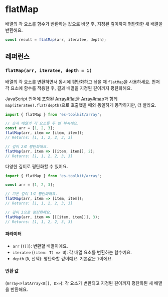 # flatMap

배열의 각 요소를 함수가 반환하는 값으로 바꾼 후, 지정된 깊이까지 평탄화한 새 배열을 반환해요.

```typescript
const result = flatMap(arr, iteratee, depth);
```

## 레퍼런스

### `flatMap(arr, iteratee, depth = 1)`

배열의 각 요소를 변환하면서 동시에 평탄화하고 싶을 때 `flatMap`을 사용하세요. 먼저 각 요소에 함수를 적용한 후, 결과 배열을 지정된 깊이까지 평탄화해요.

JavaScript 언어에 포함된 [Array#flat](https://developer.mozilla.org/en-US/docs/Web/JavaScript/Reference/Global_Objects/Array/flat)을 [Array#map](https://developer.mozilla.org/ko/docs/Web/JavaScript/Reference/Global_Objects/Array/map)과 함께 `map(iteratee).flat(depth)`으로 호출했을 때와 동일하게 동작하지만, 더 빨라요.

```typescript
import { flatMap } from 'es-toolkit/array';

// 숫자 배열의 각 요소를 두 번 복사해요.
const arr = [1, 2, 3];
flatMap(arr, item => [item, item]);
// Returns: [1, 1, 2, 2, 3, 3]

// 깊이 2로 평탄화해요.
flatMap(arr, item => [[item, item]], 2);
// Returns: [1, 1, 2, 2, 3, 3]
```

다양한 깊이로 평탄화할 수 있어요.

```typescript
import { flatMap } from 'es-toolkit/array';

const arr = [1, 2, 3];

// 기본 깊이 1로 평탄화해요.
flatMap(arr, item => [item, item]);
// Returns: [1, 1, 2, 2, 3, 3]

// 깊이 3으로 평탄화해요.
flatMap(arr, item => [[[item, item]]], 3);
// Returns: [1, 1, 2, 2, 3, 3]
```

#### 파라미터

- `arr` (`T[]`): 변환할 배열이에요.
- `iteratee` (`(item: T) => U`): 각 배열 요소를 변환하는 함수예요.
- `depth` (`D`, 선택): 평탄화할 깊이예요. 기본값은 `1`이에요.

#### 반환 값

(`Array<FlatArray<U[], D>>`): 각 요소가 변환되고 지정된 깊이까지 평탄화된 새 배열을 반환해요.
